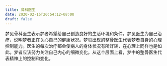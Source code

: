 ```yaml
---
title: 骨科医生
date: 2020-02-15T20:54:12+08:00
draft: false
---
```


梦见骨科医生表示梦者希望给自己创造良好的生活环境和条件。梦见医生为自己治疗，说明梦者正在关心自己的健康状况。梦见出现的整骨医生代表梦者自身的心理控制能力。医生的每次治疗都会使病人的身体状况有所好转，在心理上同样也是如此。梦者应该努力关注自己内心的细微变化。从这个层面上看，梦中的整骨医生代表精神上的控制和变化。